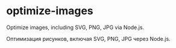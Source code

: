 # optimize-images

Optimize images, including SVG, PNG, JPG via Node.js.

Оптимизация рисунков, включая SVG, PNG, JPG через Node.js.
